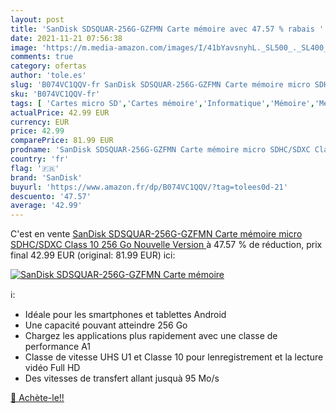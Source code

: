 ```yaml
---
layout: post
title: 'SanDisk SDSQUAR-256G-GZFMN Carte mémoire avec 47.57 % rabais '
date: 2021-11-21 07:56:38
image: 'https://m.media-amazon.com/images/I/41bYavsnyhL._SL500_._SL400_.jpg'
comments: true
category: ofertas
author: 'tole.es'
slug: 'B074VC1QQV-fr SanDisk SDSQUAR-256G-GZFMN Carte mémoire micro SDHC/SDXC...'
sku: 'B074VC1QQV-fr'
tags: [ 'Cartes micro SD','Cartes mémoire','Informatique','Mémoire','Mémoire externe','sandisk', ]
actualPrice: 42.99 EUR
currency: EUR
price: 42.99
comparePrice: 81.99 EUR
prodname: 'SanDisk SDSQUAR-256G-GZFMN Carte mémoire micro SDHC/SDXC Class 10 256 Go  Nouvelle Version '
country: 'fr'
flag: '🇫🇷'
brand: 'SanDisk'
buyurl: 'https://www.amazon.fr/dp/B074VC1QQV/?tag=tolees0d-21'
descuento: '47.57'
average: '42.99'
---
```


C'est en vente [SanDisk SDSQUAR-256G-GZFMN Carte mémoire micro SDHC/SDXC Class 10 256 Go  Nouvelle Version ](https://www.amazon.fr/dp/B074VC1QQV/?tag=tolees0d-21)  à  47.57 % de réduction, prix final  42.99 EUR (original: 81.99 EUR) ici:

[![SanDisk SDSQUAR-256G-GZFMN Carte mémoire](https://m.media-amazon.com/images/I/41bYavsnyhL._SL500_._SL400_.jpg)](https://www.amazon.fr/dp/B074VC1QQV/?tag=tolees0d-21)

ℹ️:

- Idéale pour les smartphones et tablettes Android
- Une capacité pouvant atteindre 256 Go
- Chargez les applications plus rapidement avec une classe de performance A1
- Classe de vitesse UHS U1 et Classe 10 pour lenregistrement et la lecture vidéo Full HD
- Des vitesses de transfert allant jusquà 95 Mo/s

[🛒 Achète-le!!](https://www.amazon.fr/dp/B074VC1QQV/?tag=tolees0d-21)

